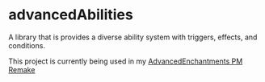 # advancedAbilities
A library that is provides a diverse ability system with triggers, effects, and conditions.

This project is currently being used in my [AdvancedEnchantments PM Remake](https://github.com/MrEcstsy/AdvancedEnchantments)
